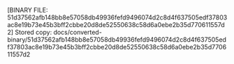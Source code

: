 [BINARY FILE: 51d37562afb148bb8e57058db49936fefd9496074d2c8d4f637505edf37803ac8e19b73e45b3bff2cbbe20d8de52550638c58d6a0ebe2b35d770611557d2]
Stored copy: docs/converted-binary/51d37562afb148bb8e57058db49936fefd9496074d2c8d4f637505edf37803ac8e19b73e45b3bff2cbbe20d8de52550638c58d6a0ebe2b35d770611557d2
